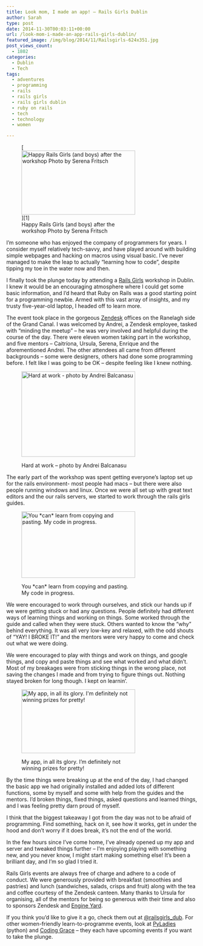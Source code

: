 ```yaml
---
title: Look mom, I made an app! – Rails Girls Dublin
author: Sarah
type: post
date: 2014-11-30T00:03:11+00:00
url: /look-mom-i-made-an-app-rails-girls-dublin/
featured_image: /img/blog/2014/11/Railsgirls-624x351.jpg
post_views_count:
  - 1802
categories:
  - Dublin
  - Tech
tags:
  - adventures
  - programming
  - rails
  - rails girls
  - rails girls dublin
  - ruby on rails
  - tech
  - technology
  - women

---
```

<figure id="attachment_1876" aria-describedby="caption-attachment-1876" style="width: 300px" class="wp-caption aligncenter">[<img class="size-medium wp-image-1876" src="/img/blog/2014/11/Railsgirls-300x169.jpg" alt="Happy Rails Girls (and boys) after the workshop Photo by Serena Fritsch" width="300" height="169" srcset="/img/blog/2014/11/Railsgirls-300x169.jpg 300w, /img/blog/2014/11/Railsgirls-624x351.jpg 624w, /img/blog/2014/11/Railsgirls.jpg 1024w" sizes="(max-width: 300px) 100vw, 300px" />][1]<figcaption id="caption-attachment-1876" class="wp-caption-text">Happy Rails Girls (and boys) after the workshop Photo by Serena Fritsch</figcaption></figure> 

I&#8217;m someone who has enjoyed the company of programmers for years. I consider myself relatively tech-savvy, and have played around with building simple webpages and hacking on macros using visual basic. I&#8217;ve never managed to make the leap to actually “learning how to code”, despite tipping my toe in the water now and then.

I finally took the plunge today by attending a <a href="http://railsgirls.com/" target="_blank">Rails Girls</a> workshop in Dublin. I knew it would be an encouraging atmosphere where I could get some basic information, and I&#8217;d heard that Ruby on Rails was a good starting point for a programming newbie. Armed with this vast array of insights, and my trusty five-year-old laptop, I headed off to learn more.

The event took place in the gorgeous <a href="https://www.zendesk.com" target="_blank">Zendesk</a> offices on the Ranelagh side of the Grand Canal. I was welcomed by Andrei, a Zendesk employee, tasked with “minding the meetup” &#8211; he was very involved and helpful during the course of the day. There were eleven women taking part in the workshop, and five mentors &#8211; Caitríona, Ursula, Serena, Enrique and the aforementioned Andrei. The other attendees all came from different backgrounds &#8211; some were designers, others had done some programming before. I felt like I was going to be OK &#8211; despite feeling like I knew nothing.<figure id="attachment_1887" aria-describedby="caption-attachment-1887" style="width: 300px" class="wp-caption alignright">

[<img class="size-medium wp-image-1887" src="/img/blog/2014/11/B3muHq0CcAAmjvU-300x225.jpg" alt="Hard at work - photo by Andrei Balcanasu" width="300" height="225" srcset="/img/blog/2014/11/B3muHq0CcAAmjvU-300x225.jpg 300w, /img/blog/2014/11/B3muHq0CcAAmjvU.jpg 600w" sizes="(max-width: 300px) 100vw, 300px" />][2]<figcaption id="caption-attachment-1887" class="wp-caption-text">Hard at work &#8211; photo by Andrei Balcanasu</figcaption></figure> 

The early part of the workshop was spent getting everyone’s laptop set up for the rails environment- most people had macs &#8211; but there were also  people running windows and linux. Once we were all set up with great text editors and the our rails servers, we started to work through the rails girls guides.<figure id="attachment_1882" aria-describedby="caption-attachment-1882" style="width: 300px" class="wp-caption alignright">

[<img class="size-medium wp-image-1882" src="/img/blog/2014/11/2014-11-29-130428_1024x600_scrot-300x175.png" alt="You *can* learn from copying and pasting. My code in progress." width="300" height="175" srcset="/img/blog/2014/11/2014-11-29-130428_1024x600_scrot-300x175.png 300w, /img/blog/2014/11/2014-11-29-130428_1024x600_scrot-624x365.png 624w, /img/blog/2014/11/2014-11-29-130428_1024x600_scrot.png 1024w" sizes="(max-width: 300px) 100vw, 300px" />][3]<figcaption id="caption-attachment-1882" class="wp-caption-text">You \*can\* learn from copying and pasting. My code in progress.</figcaption></figure> 

We were encouraged to work through ourselves, and stick our hands up if we were getting stuck or had any questions. People definitely had different ways of learning things and working on things. Some worked through the guide and called when they were stuck. Others wanted to know the &#8220;why&#8221; behind everything. It was all very low-key and relaxed, with the odd shouts of “YAY! I BROKE IT!” and the mentors were very happy to come and check out what we were doing.

We were encouraged to play with things and work on things, and google things, and copy and paste things and see what worked and what didn&#8217;t. Most of my breakages were from sticking things in the wrong place, not saving the changes I made and from trying to figure things out. Nothing stayed broken for long though. I kept on learnin&#8217;.<figure id="attachment_1881" aria-describedby="caption-attachment-1881" style="width: 300px" class="wp-caption alignright">

[<img class="size-medium wp-image-1881" src="/img/blog/2014/11/2014-11-30-002113_1024x576_scrot-300x168.png" alt="My app, in all its glory. I'm definitely not winning prizes for pretty!" width="300" height="168" srcset="/img/blog/2014/11/2014-11-30-002113_1024x576_scrot-300x168.png 300w, /img/blog/2014/11/2014-11-30-002113_1024x576_scrot-624x351.png 624w, /img/blog/2014/11/2014-11-30-002113_1024x576_scrot.png 1024w" sizes="(max-width: 300px) 100vw, 300px" />][4]<figcaption id="caption-attachment-1881" class="wp-caption-text">My app, in all its glory. I&#8217;m definitely not winning prizes for pretty!</figcaption></figure> 

By the time things were breaking up at the end of the day, I had changed the basic app we had originally installed and added lots of different functions, some by myself and some with help from the guides and the mentors. I’d broken things, fixed things, asked questions and learned things, and I was feeling pretty darn proud of myself.

I think that the biggest takeaway I got from the day was not to be afraid of programming. Find something, hack on it, see how it works, get in under the hood and don’t worry if it does break, it&#8217;s not the end of the world.

In the few hours since I’ve come home, I’ve already opened up my app and server and tweaked things further &#8211; I’m enjoying playing with something new, and you never know, I might start making something else! It&#8217;s been a brilliant day, and I&#8217;m so glad I tried it.

Rails Girls events are always free of charge and adhere to a code of conduct. We were generously provided with breakfast (smoothies and pastries) and lunch (sandwiches, salads, crisps and fruit) along with the tea and coffee courtesy of the Zendesk canteen. Many thanks to Ursula for organising, all of the mentors for being so generous with their time and also to sponsors Zendesk and <a href="https://www.engineyard.com/" target="_blank">Engine Yard</a>.

If you think you’d like to give it a go, check them out at <a href="http://twitter.com/railsgirls_dub" target="_blank">@railsgirls_dub</a>. For other women-friendly learn-to-programme events, look at <a href="http://www.meetup.com/PyLadiesDublin/" target="_blank">PyLadies</a> (python) and <a href="https://codinggrace.com/" target="_blank">Coding Grace</a> &#8211; they each have upcoming events if you want to take the plunge.

&nbsp;

 [1]: /img/blog/2014/11/Railsgirls.jpg
 [2]: /img/blog/2014/11/B3muHq0CcAAmjvU.jpg
 [3]: /img/blog/2014/11/2014-11-29-130428_1024x600_scrot.png
 [4]: /img/blog/2014/11/2014-11-30-002113_1024x576_scrot.png